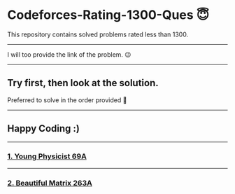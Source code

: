 # Codeforces-Rating-1300-Ques 😇
This repository contains solved problems rated less than 1300.
**********************************
I will too provide the link of the problem. 😉
**********************************
Try first, then look at the solution.
--------------------------------
Preferred to solve in the order provided :dizzy:
********************************
## Happy Coding :)
********************************************************************

### [1. Young Physicist  69A](https://codeforces.com/problemset/problem/69/A " Young Physicist") 
**********************************************************
### [2. Beautiful Matrix  263A](https://codeforces.com/problemset/problem/263/A " Beautiful Matrix")
